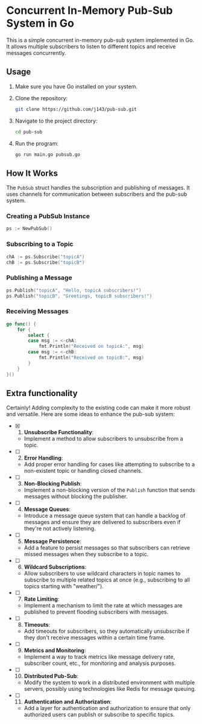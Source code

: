 

# Concurrent In-Memory Pub-Sub System in Go

This is a simple concurrent in-memory pub-sub system implemented in Go. It allows multiple subscribers to listen to different topics and receive messages concurrently.

## Usage

1. Make sure you have Go installed on your system.

2. Clone the repository:

   ```sh
   git clone https://github.com/j143/pub-sub.git
   ```

3. Navigate to the project directory:

   ```sh
   cd pub-sub
   ```

4. Run the program:

   ```sh
   go run main.go pubsub.go
   ```

## How It Works

The `PubSub` struct handles the subscription and publishing of messages. It uses channels for communication between subscribers and the pub-sub system.

### Creating a PubSub Instance

```go
ps := NewPubSub()
```

### Subscribing to a Topic

```go
chA := ps.Subscribe("topicA")
chB := ps.Subscribe("topicB")
```

### Publishing a Message

```go
ps.Publish("topicA", "Hello, topicA subscribers!")
ps.Publish("topicB", "Greetings, topicB subscribers!")
```

### Receiving Messages

```go
go func() {
    for {
        select {
        case msg := <-chA:
            fmt.Println("Received on topicA:", msg)
        case msg := <-chB:
            fmt.Println("Received on topicB:", msg)
        }
    }
}()
```

## Extra functionality

Certainly! Adding complexity to the existing code can make it more robust and versatile. Here are some ideas to enhance the pub-sub system:

- [x] 1. **Unsubscribe Functionality**:
   - Implement a method to allow subscribers to unsubscribe from a topic.

- [ ] 2. **Error Handling**:
   - Add proper error handling for cases like attempting to subscribe to a non-existent topic or handling closed channels.

- [ ] 3. **Non-Blocking Publish**:
   - Implement a non-blocking version of the `Publish` function that sends messages without blocking the publisher.

- [ ] 4. **Message Queues**:
   - Introduce a message queue system that can handle a backlog of messages and ensure they are delivered to subscribers even if they're not actively listening.

- [ ] 5. **Message Persistence**:
   - Add a feature to persist messages so that subscribers can retrieve missed messages when they subscribe to a topic.

- [ ] 6. **Wildcard Subscriptions**:
   - Allow subscribers to use wildcard characters in topic names to subscribe to multiple related topics at once (e.g., subscribing to all topics starting with "weather/").

- [ ] 7. **Rate Limiting**:
   - Implement a mechanism to limit the rate at which messages are published to prevent flooding subscribers with messages.

- [ ] 8. **Timeouts**:
   - Add timeouts for subscribers, so they automatically unsubscribe if they don't receive messages within a certain time frame.

- [ ] 9. **Metrics and Monitoring**:
   - Implement a way to track metrics like message delivery rate, subscriber count, etc., for monitoring and analysis purposes.

- [ ] 10. **Distributed Pub-Sub**:
    - Modify the system to work in a distributed environment with multiple servers, possibly using technologies like Redis for message queuing.

- [ ] 11. **Authentication and Authorization**:
    - Add a layer for authentication and authorization to ensure that only authorized users can publish or subscribe to specific topics.
